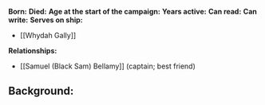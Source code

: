 **Born:** 
**Died:** 
**Age at the start of the campaign:** 
**Years active:** 
**Can read:** 
**Can write:** 
**Serves on ship:**
- [[Whydah Gally]]

**Relationships:**
- [[Samuel (Black Sam) Bellamy]] (captain; best friend)

**Background:**
- 